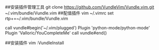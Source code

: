 ##安装插件管理工具
 git clone https://github.com/VundleVim/Vundle.vim.git ~/.vim/bundle/Vundle.vim
##配值插件
vim ~/.vimrc
set rtp+=~/.vim/bundle/Vundle.vim

call vundle#begin('~/.vim/plugged')
Plugin 'python-mode/python-mode'
Plugin 'Valloric/YouCompleteMe'
call vundle#end()

##安装插件
vim
:VundleInstall 
